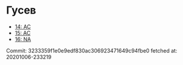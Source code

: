 # Гусев
- [14: AC](14.md)
- [15: AC](15.md)
- [16: NA](16.md)

Commit: 3233359f1e0e9edf830ac306923471649c94fbe0
 fetched at: 20201006-233219
